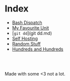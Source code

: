 # Index
<!-- # Posts nobody asked for -->

<!-- # Index -->
<!--  &nbsp; -->

- [Bash Dispatch](dispatch.md)
- [My Favourite Unit](unit.md)
- [`git dd`](git dd.md)
- [Self Hosting](hosting.md)
- [Random Stuff](stuff.md)
- [Hundreds and Hundreds](hundreds.md)
<br />
<br />
<!-- #  &nbsp; -->

<!-- Made with some <3 [Not a lot](https://github.com/jpedro/jpedro.github.io) -->
<!-- Posts nobody asked for <font color="red" size="1px">■</font> -->
Made with some <3 not a lot.
